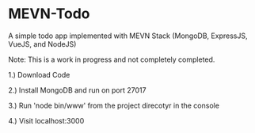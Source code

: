 # MEVN-Todo
A simple todo app implemented with MEVN Stack (MongoDB, ExpressJS, VueJS, and NodeJS)

Note: This is a work in progress and not completely completed.

1.) Download Code

2.) Install MongoDB and run on port 27017

3.) Run 'node bin/www' from the project direcotyr in the console

4.) Visit localhost:3000
